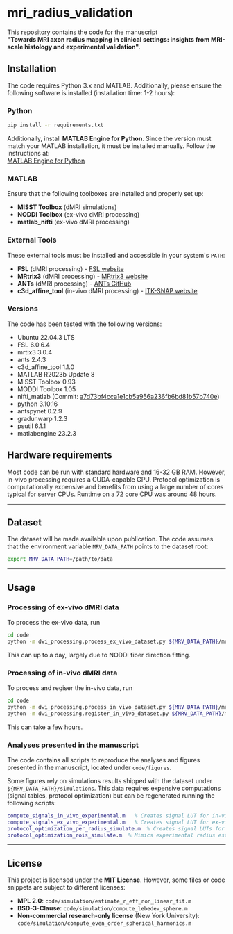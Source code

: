 # mri_radius_validation

This repository contains the code for the manuscript  
**"Towards MRI axon radius mapping in clinical settings: insights from MRI-scale histology and experimental validation".**

## Installation
The code requires Python 3.x and MATLAB. Additionally, please ensure the following software is installed (installation time: 1-2 hours):

### Python
```bash
pip install -r requirements.txt
```

Additionally, install **MATLAB Engine for Python**. Since the version must match your MATLAB installation, it must be installed manually. Follow the instructions at:  
[MATLAB Engine for Python](https://pypi.org/project/matlabengine)

### MATLAB
Ensure that the following toolboxes are installed and properly set up:
- **MISST Toolbox** (dMRI simulations)
- **NODDI Toolbox** (ex-vivo dMRI processing)
- **matlab_nifti** (ex-vivo dMRI processing)

### External Tools
These external tools must be installed and accessible in your system's `PATH`:
- **FSL** (dMRI processing) - [FSL website](https://fsl.fmrib.ox.ac.uk/fsl)
- **MRtrix3** (dMRI processing) - [MRtrix3 website](https://www.mrtrix.org)
- **ANTs** (dMRI processing) - [ANTs GitHub](https://github.com/ANTsX/ANTs)
- **c3d_affine_tool** (in-vivo dMRI processing) - [ITK-SNAP website](http://www.itksnap.org/pmwiki/pmwiki.php?n=Downloads.C3D)

### Versions
The code has been tested with the following versions:
- Ubuntu 22.04.3 LTS
- FSL 6.0.6.4
- mrtix3 3.0.4
- ants 2.4.3
- c3d_affine_tool 1.1.0
- MATLAB R2023b Update 8
- MISST Toolbox 0.93
- MODDI Toolbox 1.05
- nifti_matlab (Commit: [a7d73bf4cca1e1cb5a956a236fb6bd81b57b740e](https://github.com/NIFTI-Imaging/nifti_matlab/tree/a7d73bf4cca1e1cb5a956a236fb6bd81b57b740e))
- python 3.10.16
- antspynet 0.2.9
- gradunwarp 1.2.3
- psutil 6.1.1
- matlabengine 23.2.3

## Hardware requirements
Most code can be run with standard hardware and 16-32 GB RAM. However, in-vivo processing requires a CUDA-capable GPU. Protocol optimization is computationally expensive and benefits from using a large number of cores typical for server CPUs. Runtime on a 72 core CPU was around 48 hours.

---
## Dataset
The dataset will be made available upon publication. The code assumes that the environment variable `MRV_DATA_PATH` points to the dataset root:

```bash
export MRV_DATA_PATH=/path/to/data
```
---

## Usage

### Processing of ex-vivo dMRI data
To process the ex-vivo data, run 
```bash
cd code
python -m dwi_processing.process_ex_vivo_dataset.py ${MRV_DATA_PATH}/mri_ex_vivo/processed
```
This can up to a day, largely due to NODDI fiber direction fitting.

### Processing of in-vivo dMRI data
To process and regiser the in-vivo data, run 
```bash
cd code
python -m dwi_processing.process_in_vivo_dataset.py ${MRV_DATA_PATH}/mri_in_vivo/processed
python -m dwi_processing.register_in_vivo_dataset.py ${MRV_DATA_PATH}/mri_in_vivo/processed
```
This can take a few hours.

### Analyses presented in the manuscript
The code contains all scripts to reproduce the analyses and figures presented in the manuscript, located under `code/figures`. 

Some figures rely on simulations results shipped with the dataset under `${MRV_DATA_PATH}/simulations`. This data requires expensive computations (signal tables, protocol optimization) but can be regenerated running the following scripts:
```matlab
compute_signals_in_vivo_experimental.m   % Creates signal LUT for in-vivo dMRI simulations of experimental protocol
compute_signals_ex_vivo_experimental.m   % Creates signal LUT for ex-vivo dMRI simulations of experimental protocol
protocol_optimization_per_radius_simulate.m  % Creates signal LUTs for in-vivo protocol optimization
protocol_optimization_rois_simulate.m  % Mimics experimental radius estimation for in-vivo protocol candidates
```
---

## License
This project is licensed under the **MIT License**. However, some files or code snippets are subject to different licenses:
- **MPL 2.0**: `code/simulation/estimate_r_eff_non_linear_fit.m`
- **BSD-3-Clause**: `code/simulation/compute_lebedev_sphere.m`
- **Non-commercial research-only license** (New York University): `code/simulation/compute_even_order_spherical_harmonics.m`
